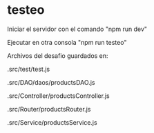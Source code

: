 # testeo

Iniciar el servidor con el comando "npm run dev"

Ejecutar en otra consola "npm run testeo"

Archivos del desafio guardados en: 

.src/test/test.js

.src/DAO/daos/productsDAO.js

.src/Controller/productsController.js

.src/Router/productsRouter.js

.src/Service/productsService.js
